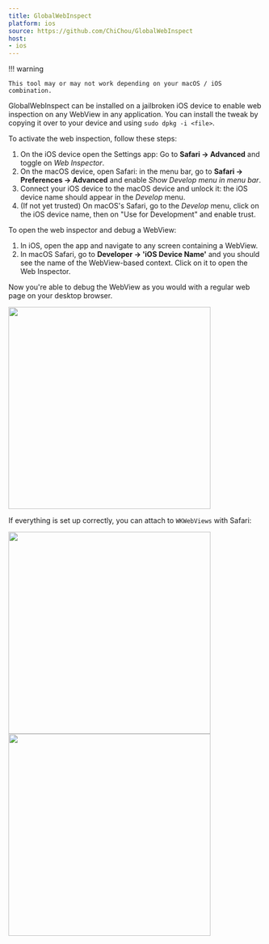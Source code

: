 ```yaml
---
title: GlobalWebInspect
platform: ios
source: https://github.com/ChiChou/GlobalWebInspect
host:
- ios
---
```


!!! warning

    This tool may or may not work depending on your macOS / iOS combination.

GlobalWebInspect can be installed on a jailbroken iOS device to enable web inspection on any WebView in any application. You can install the tweak by copying it over to your device and using `sudo dpkg -i <file>`.

To activate the web inspection, follow these steps:

1. On the iOS device open the Settings app: Go to **Safari -> Advanced** and toggle on _Web Inspector_.
2. On the macOS device, open Safari: in the menu bar, go to **Safari -> Preferences -> Advanced** and enable _Show Develop menu in menu bar_.
3. Connect your iOS device to the macOS device and unlock it: the iOS device name should appear in the _Develop_ menu.
4. (If not yet trusted) On macOS's Safari, go to the _Develop_ menu, click on the iOS device name, then on "Use for Development" and enable trust.

To open the web inspector and debug a WebView:

1. In iOS, open the app and navigate to any screen containing a WebView.
2. In macOS Safari, go to **Developer -> 'iOS Device Name'** and you should see the name of the WebView-based context. Click on it to open the Web Inspector.

Now you're able to debug the WebView as you would with a regular web page on your desktop browser.

<img src="Images/Tools/TOOL-0137-safari-dev.png" width="400px"/>

If everything is set up correctly, you can attach to `WKWebViews` with Safari:

<img src="Images/Tools/TOOL-0137-attach-webview.png" width="400px"/>

<img src="Images/Tools/TOOL-0137-web-inspector.png" width="400px"/>
